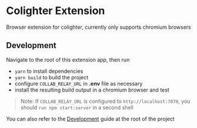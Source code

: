 # Colighter Extension

Browser extension for colighter, currently only supports chromium browsers

## Development

Navigate to the root of this extension app, then run

- `yarn` to install dependencies
- `yarn build` to build the project
- configure `COLLAB_RELAY_URL` in **.env** file as necessary
- install the resulting build output in a chromium browser and test

> Note: If `COLLAB_RELAY_URL` is configured to `http://localhost:7070`,
> you should `run npm start:server` in a second shell

You can also refer to the [Development](../../README.md#development) guide at the root of the project
